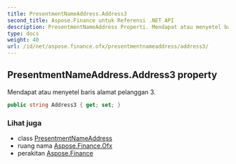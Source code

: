 ```yaml
---
title: PresentmentNameAddress.Address3
second_title: Aspose.Finance untuk Referensi .NET API
description: PresentmentNameAddress Properti. Mendapat atau menyetel baris alamat pelanggan 3.
type: docs
weight: 40
url: /id/net/aspose.finance.ofx/presentmentnameaddress/address3/
---
```

## PresentmentNameAddress.Address3 property

Mendapat atau menyetel baris alamat pelanggan 3.

```csharp
public string Address3 { get; set; }
```

### Lihat juga

* class [PresentmentNameAddress](../)
* ruang nama [Aspose.Finance.Ofx](../../presentmentnameaddress/)
* perakitan [Aspose.Finance](../../../)


